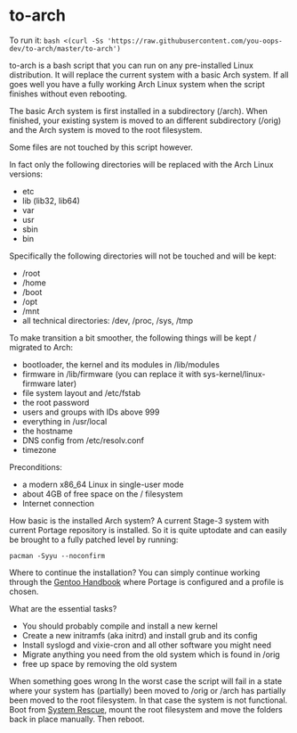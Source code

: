 # to-arch

To run it:
`bash <(curl -Ss 'https://raw.githubusercontent.com/you-oops-dev/to-arch/master/to-arch')`

to-arch is a bash script that you can run on any pre-installed Linux distribution. It will replace the current system with a basic Arch system. If all goes well you have a fully working Arch Linux system when the script finishes without even rebooting.

The basic Arch system is first installed in a subdirectory (/arch). When finished, your existing system is moved to an different subdirectory (/orig) and the Arch system is moved to the root filesystem.

Some files are not touched by this script however.

In fact only the following directories will be replaced with the Arch Linux versions:
- etc
- lib (lib32, lib64)
- var
- usr
- sbin
- bin

Specifically the following directories will not be touched and will be kept:
- /root
- /home
- /boot
- /opt
- /mnt
- all technical directories: /dev, /proc, /sys, /tmp

To make transition a bit smoother, the following things will be kept / migrated to Arch:
- bootloader, the kernel and its modules in /lib/modules
- firmware in /lib/firmware (you can replace it with sys-kernel/linux-firmware later)
- file system layout and /etc/fstab
- the root password
- users and groups with IDs above 999
- everything in /usr/local
- the hostname
- DNS config from /etc/resolv.conf
- timezone

Preconditions:
- a modern x86\_64 Linux in single-user mode
- about 4GB of free space on the / filesystem
- Internet connection

How basic is the installed Arch system?
A current Stage-3 system with current Portage repository is installed. So it is quite uptodate and can easily be brought to a fully patched level by running: 
```
pacman -Syyu --noconfirm
```
Where to continue the installation?
You can simply continue working through the [Gentoo Handbook](https://wiki.gentoo.org/wiki/Handbook:AMD64/Full/Installation#Choosing_the_right_profile) where Portage is configured and a profile is chosen.

What are the essential tasks?
- You should probably compile and install a new kernel
- Create a new initramfs (aka initrd) and install grub and its config
- Install syslogd and vixie-cron and all other software you might need
- Migrate anything you need from the old system which is found in /orig
- free up space by removing the old system

When something goes wrong
In the worst case the script will fail in a state where your system has (partially) been moved to /orig or /arch has partially been moved to the root filesystem. In that case the system is not functional. Boot from [System Rescue](www.system-rescue.org), mount the root filesystem and move the folders back in place manually. Then reboot.
